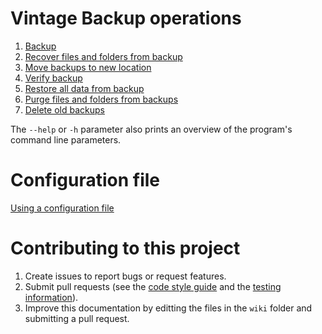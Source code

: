# Vintage Backup operations

1. [Backup](backup.md)
2. [Recover files and folders from backup](recover.md)
3. [Move backups to new location](move_backups.md)
4. [Verify backup](verification.md)
5. [Restore all data from backup](restore.md)
6. [Purge files and folders from backups](purge.md)
7. [Delete old backups](delete.md)

The `--help` or `-h` parameter also prints an overview of the program's command line parameters.

# Configuration file

[Using a configuration file](configuration_file.md)

# Contributing to this project

1. Create issues to report bugs or request features.
2. Submit pull requests (see the [code style guide](code_style.md) and the [testing information](testing.md)).
3. Improve this documentation by editting the files in the `wiki` folder and submitting a pull request.
